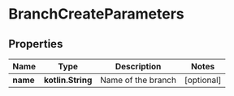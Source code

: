 
# BranchCreateParameters

## Properties
Name | Type | Description | Notes
------------ | ------------- | ------------- | -------------
**name** | **kotlin.String** | Name of the branch |  [optional]



